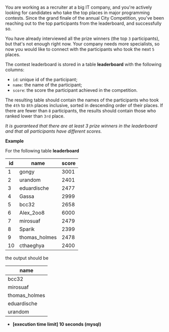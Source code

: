 You are working as a recruiter at a big IT company, and you're actively looking for candidates who take the top places in major programming contests. Since the grand finale of the annual City Competition, you've been reaching out to the top participants from the leaderboard, and successfully so.

You have already interviewed all the prize winners (the top  `3`  participants), but that's not enough right now. Your company needs more specialists, so now you would like to connect with the participants who took the next  `5`  places.

The contest leaderboard is stored in a table  **leaderboard**  with the following columns:

-   `id`: unique id of the participant;
-   `name`: the name of the participant;
-   `score`: the score the participant achieved in the competition.

The resulting table should contain the names of the participants who took the  `4th`  to  `8th`  places inclusive, sorted in descending order of their places. If there are fewer than  `8`  participants, the results should contain those who ranked lower than  `3rd`  place.

_It is guaranteed that there are at least 3 prize winners in the leaderboard and that all participants have different scores._

**Example**

For the following table  **leaderboard**

| id	| name			| score	|
|-------|---------------|-------|
| 1		| gongy			| 3001	|
| 2		| urandom		| 2401	|
| 3 	| eduardische	| 2477	|
| 4		| Gassa			| 2999	|
| 5		| bcc32			| 2658	|
| 6		| Alex_2oo8		| 6000	|
| 7		| mirosuaf		| 2479	|
| 8 	| Sparik		| 2399	|
| 9		| thomas_holmes	| 2478	|
| 10	| cthaeghya		| 2400	|

the output should be

| name			|
|---------------|
| bcc32			|
| mirosuaf		|
| thomas_holmes	|
| eduardische	|
| urandom		|

-   **[execution time limit] 10 seconds (mysql)**